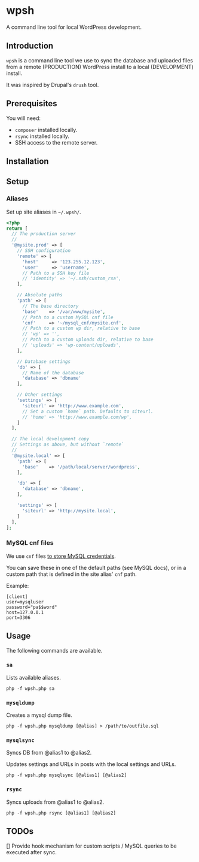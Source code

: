 # wpsh

A command line tool for local WordPress development.

## Introduction

`wpsh` is a command line tool we use to sync the database and uploaded files from a remote (PRODUCTION) WordPress install to a local (DEVELOPMENT) install.

It was inspired by Drupal's `drush` tool.

## Prerequisites

You will need:

* `composer` installed locally.
* `rsync` installed locally.
* SSH access to the remote server.

## Installation

## Setup

### Aliases

Set up site aliases in `~/.wpsh/`.

```php
<?php
return [
  // The production server
  //
  '@mysite.prod' => [
    // SSH configuration
    'remote' => [
      'host'     => '123.255.12.123',
      'user'     => 'username',
      // Path to a SSH key file
      // 'identity' => '~/.ssh/custom_rsa',
    ],

    // Absolute paths
    'path' => [
      // The base directory
      'base'    => '/var/www/mysite',
      // Path to a custom MySQL cnf file
      'cnf'     => '~/mysql_cnf/mysite.cnf',
      // Path to a custom wp dir, relative to base
      // 'wp' => '',
      // Path to a custom uploads dir, relative to base
      // 'uploads' => 'wp-content/uploads',
    ],

    // Database settings
    'db' => [
      // Name of the database
      'database' => 'dbname'
    ],

    // Other settings
    'settings' => [
      'siteurl' => 'http://www.example.com',
      // Set a custom `home` path. Defaults to siteurl.
      // 'home' => 'http://www.example.com/wp',
    ]
  ],

  // The local development copy
  // Settings as above, but without `remote`
  //
  '@mysite.local' => [
    'path' => [
      'base'    => '/path/local/server/wordpress',
    ],

    'db' => [
      'database' => 'dbname',
    ],

    'settings' => [
      'siteurl' => 'http://mysite.local',
    ]
  ],
];
```

### MySQL cnf files

We use `cnf` files [to store MySQL credentials](http://dev.mysql.com/doc/refman/5.7/en/option-files.html).

You can save these in one of the default paths (see MySQL docs), or in a custom path that is defined in the site alias' `cnf` path.

Example:

```
[client]
user=mysqluser
password="pa$$word"
host=127.0.0.1
port=3306
```

## Usage

The following commands are available.

### `sa`

Lists available aliases.

```
php -f wpsh.php sa
```

### `mysqldump`

Creates a mysql dump file.

```
php -f wpsh.php mysqldump [@alias] > /path/to/outfile.sql
```

### `mysqlsync`

Syncs DB from @alias1 to @alias2.

Updates settings and URLs in posts with the local settings and URLs.

```
php -f wpsh.php mysqlsync [@alias1] [@alias2]
```

### `rsync`

Syncs uploads from @alias1 to @alias2.

```
php -f wpsh.php rsync [@alias1] [@alias2]
```

## TODOs

[] Provide hook mechanism for custom scripts / MySQL queries to be executed after sync.